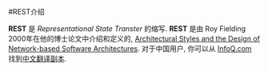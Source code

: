 #REST介绍

**REST** 是 *Representational State Transter* 的缩写. **REST** 是由 Roy Fielding 2000年在他的博士论文中介绍和定义的, [Architectural Styles and the Design of Network-based Software Architectures](http://www.ics.uci.edu/~fielding/pubs/dissertation/top.htm). 对于中国用户, 你可以从 [InfoQ.com](http://www.infoq.com) 找到[中文翻译副本](http://www.infoq.com/cn/minibooks/dissertation-rest-cn).

